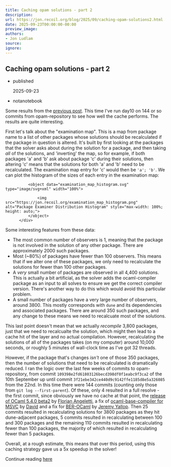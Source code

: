 ```yaml
---
title: Caching opam solutions - part 2
description:
url: https://jon.recoil.org/blog/2025/09/caching-opam-solutions2.html
date: 2025-09-23T00:00:00-00:00
preview_image:
authors:
- Jon Ludlam
source:
ignore:
---
```


<section><h1><a href="https://jon.recoil.org/atom.xml#caching-opam-solutions---part-2" class="anchor"></a>Caching opam solutions - part 2</h1><ul class="at-tags"><li class="published"><span class="at-tag">published</span> <p>2025-09-23</p></li></ul><ul class="at-tags"><li class="notanotebook"><span class="at-tag">notanotebook</span> </li></ul><p>Some results from the <a href="https://jon.recoil.org/caching-opam-solutions.html" title="caching-opam-solutions">previous post</a>. This time I've run day10 on 144 or so commits from opam-repository to see how well the cache performs. The results are quite interesting.</p><p>First let's talk about the "examination map". This is a map from package name to a list of other packages whose solutions should be recalculated if the package in question is altered. It's built by first looking at the packages that the solver asks about during the solution for a package, and then taking <em>all</em> of the solutions, and 'inverting' the map, so for example, if both packages 'a' and 'b' ask about package 'c' during their solutions, then altering 'c' means that the solutions for both 'a' and 'b' need to be recalculated. The examination map entry for 'c' would then be <code>'a'; 'b'</code>. We can plot the histogram of the sizes of each entry in the examination map:</p>
<div class="chart-container">
              
              <object data="examination_map_histogram.svg" type="image/svg+xml" width="100%">
                  
                  <img src="https://jon.recoil.org/examination_map_histogram.png" alt="Package Examiner Distribution Histogram" style="max-width: 100%; height: auto;">
              </object>
          </div>
<p>Some interesting features from these data:</p><ul><li>The most common number of observers is 1, meaning that the package is not involved in the solution of any other package. There are approximately 2000 such packages.</li><li>Most (~80%) of packages have fewer than 100 observers. This means that if we alter one of these packages, we only need to recalculate the solutions for fewer than 100 other packages.</li><li>A <em>very</em> small number of packages are observed in all 4,400 solutions. This is actually a bit artificial, as the solver adds the ocaml-compiler package as an input to all solves to ensure we get the correct compiler version. There's another way to do this which would avoid this particular problem.</li><li>A small number of packages have a very large number of observers, around 3800. This mostly corresponds with <code>dune</code> and its dependencies and associated packages. There are around 350 such packages, and any change to these means we need to recalcuate most of the solutions.</li></ul><p>This last point doesn't mean that we actually <em>recompile</em> 3,800 packages, just that we need to recalcualte the solution, which might then lead to a cache hit of the layer and no actual compilation. However, recalculating the solutions of all of the packages takes (on my computer) around 10,000 seconds, or roughly 5 minutes of wall-clock time as I've got 32 threads.</p><p>However, if the package that's changes <i>isn't</i> one of those 350 packages, then the number of solutions that need to be recalculated is dramatically reduced. I ran the logic over the last few weeks of commits to opam-repository, from commit <code>109398e2fd61803126becd398df0f1eabc9f3ca2</code> of the 10th September up until commit <code>3f21ebe342ce440d9c9142ffe1185d8e5a326085</code> from the 22nd. In this time there were 144 commits (counting only those from <code>git log --first-parent</code>). Of these, only 4 resulted in a full resolve - the first commit, since obviously we have no cache at that point, the <a href="https://github.com/ocaml/opam-repository/commit/40283204789e7116e1c99466de902cd565d121cf">release of OCaml 5.4.0 beta2</a> by <a href="https://perso.quaesituri.org/florian.angeletti/">Florian Angeletti</a>, a fix of <a href="https://github.com/ocaml/opam-repository/commit/6ef6813522b6ea29933f6451236a1639bdbaec61">ocaml-base-compiler for MSVC</a> by <a href="https://www.dra27.uk/blog/">David</a> and a fix for <a href="https://github.com/ocaml/opam-repository/commit/d141887ab0b4fc0836ad0787f1f806585a260bc8">BER-OCaml</a> by <a href="https://www.cl.cam.ac.uk/~jdy22/">Jeremy Yallop</a>. Then 25 commits resulted in recalculating solutions for 3800 packages as they hit dune-adjacent packages, 5 commits resulted in recalculating between 100 and 300 packages and the remaining 110 commits resulted in recalculating fewer than 100 packages, the majority of which resulted in recalculating fewer than 5 packages.</p><p>Overall, at a rough estimate, this means that over this period, using this caching strategy gave us a 5x speedup in the solver!</p></section><p>Continue reading <a href="https://jon.recoil.org/blog/2025/09/caching-opam-solutions2.html">here</a></p>
